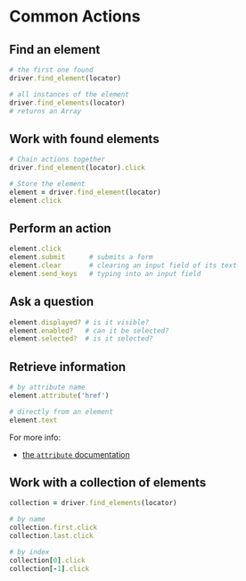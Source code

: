 # Common Actions

## Find an element

```ruby
# the first one found 
driver.find_element(locator)

# all instances of the element
driver.find_elements(locator)
# returns an Array
```

## Work with found elements

```ruby
# Chain actions together
driver.find_element(locator).click

# Store the element
element = driver.find_element(locator)
element.click
```


## Perform an action
```ruby
element.click
element.submit      # submits a form
element.clear       # clearing an input field of its text
element.send_keys   # typing into an input field
```

## Ask a question
```ruby
element.displayed? # is it visible?
element.enabled?   # can it be selected?
element.selected?  # is it selected?
```

## Retrieve information

```ruby
# by attribute name
element.attribute('href')

# directly from an element
element.text
```

For more info:
+ [the `attribute` documentation](http://selenium.googlecode.com/git/docs/api/rb/Selenium/WebDriver/Element.html#attribute-instance_method)

## Work with a collection of elements
```ruby
collection = driver.find_elements(locator)

# by name
collection.first.click
collection.last.click

# by index
collection[0].click
collection[-1].click
```
